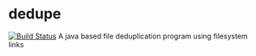 # dedupe
[![Build Status](https://travis-ci.org/dozedoff/dedupe.svg?branch=develop)](https://travis-ci.org/dozedoff/dedupe)
A java based file deduplication program using filesystem links
